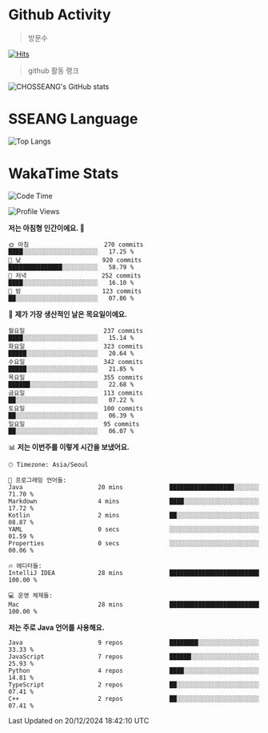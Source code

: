 <!--
**CHOSSEANG/CHOSSEANG** is a ✨ _special_ ✨ repository because its `README.md` (this file) appears on your GitHub profile.

Here are some ideas to get you started:

- 🔭 I’m currently working on ...
- 🌱 I’m currently learning ...
- 👯 I’m looking to collaborate on ...
- 🤔 I’m looking for help with ...
- 💬 Ask me about ...
- 📫 How to reach me: ...
- 😄 Pronouns: ...
- ⚡ Fun fact: ...
-->

# Github Activity
> 방문수

[![Hits](https://hits.seeyoufarm.com/api/count/incr/badge.svg?url=https%3A%2F%2Fgithub.com%2FCHOSSEANG&count_bg=%238AED3E&title_bg=%23495358&icon=electron.svg&icon_color=%23E7E7E7&title=CHOSSEANG&edge_flat=false)](https://hits.seeyoufarm.com)
> github 활동 랭크

![CHOSSEANG's GitHub stats](https://github-readme-stats.vercel.app/api?username=CHOSSEANG&show_icons=true&theme=radical)

# SSEANG Language
![Top Langs](https://github-readme-stats.vercel.app/api/top-langs/?username=CHOSSEANG&layout=compact)

# WakaTime Stats

<!--START_SECTION:waka-->
![Code Time](http://img.shields.io/badge/Code%20Time-323%20hrs%206%20mins-blue)

![Profile Views](http://img.shields.io/badge/Profile%20Views-0-blue)

**저는 아침형 인간이에요. 🐤** 

```text
🌞 아침                     270 commits         ████░░░░░░░░░░░░░░░░░░░░░   17.25 % 
🌆 낮　                     920 commits         ███████████████░░░░░░░░░░   58.79 % 
🌃 저녁                     252 commits         ████░░░░░░░░░░░░░░░░░░░░░   16.10 % 
🌙 밤　                     123 commits         ██░░░░░░░░░░░░░░░░░░░░░░░   07.86 % 
```
📅 **제가 가장 생산적인 날은 목요일이에요.** 

```text
월요일                      237 commits         ████░░░░░░░░░░░░░░░░░░░░░   15.14 % 
화요일                      323 commits         █████░░░░░░░░░░░░░░░░░░░░   20.64 % 
수요일                      342 commits         █████░░░░░░░░░░░░░░░░░░░░   21.85 % 
목요일                      355 commits         ██████░░░░░░░░░░░░░░░░░░░   22.68 % 
금요일                      113 commits         ██░░░░░░░░░░░░░░░░░░░░░░░   07.22 % 
토요일                      100 commits         ██░░░░░░░░░░░░░░░░░░░░░░░   06.39 % 
일요일                      95 commits          ██░░░░░░░░░░░░░░░░░░░░░░░   06.07 % 
```


📊 **저는 이번주를 이렇게 시간을 보냈어요.** 

```text
🕑︎ Timezone: Asia/Seoul

💬 프로그래밍 언어들: 
Java                     20 mins             ██████████████████░░░░░░░   71.70 % 
Markdown                 4 mins              ████░░░░░░░░░░░░░░░░░░░░░   17.72 % 
Kotlin                   2 mins              ██░░░░░░░░░░░░░░░░░░░░░░░   08.87 % 
YAML                     0 secs              ░░░░░░░░░░░░░░░░░░░░░░░░░   01.59 % 
Properties               0 secs              ░░░░░░░░░░░░░░░░░░░░░░░░░   00.06 % 

🔥 에디터들: 
IntelliJ IDEA            28 mins             █████████████████████████   100.00 % 

💻 운영 체제들: 
Mac                      28 mins             █████████████████████████   100.00 % 
```

**저는 주로 Java 언어를 사용해요.** 

```text
Java                     9 repos             ████████░░░░░░░░░░░░░░░░░   33.33 % 
JavaScript               7 repos             ██████░░░░░░░░░░░░░░░░░░░   25.93 % 
Python                   4 repos             ████░░░░░░░░░░░░░░░░░░░░░   14.81 % 
TypeScript               2 repos             ██░░░░░░░░░░░░░░░░░░░░░░░   07.41 % 
C++                      2 repos             ██░░░░░░░░░░░░░░░░░░░░░░░   07.41 % 
```




 Last Updated on 20/12/2024 18:42:10 UTC
<!--END_SECTION:waka-->
